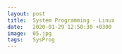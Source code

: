 ```yaml
---
layout: post
title:  System Programming - Linux
date:   2020-01-29 12:50:30 +0300
image:  05.jpg
tags:   SysProg
---
```

